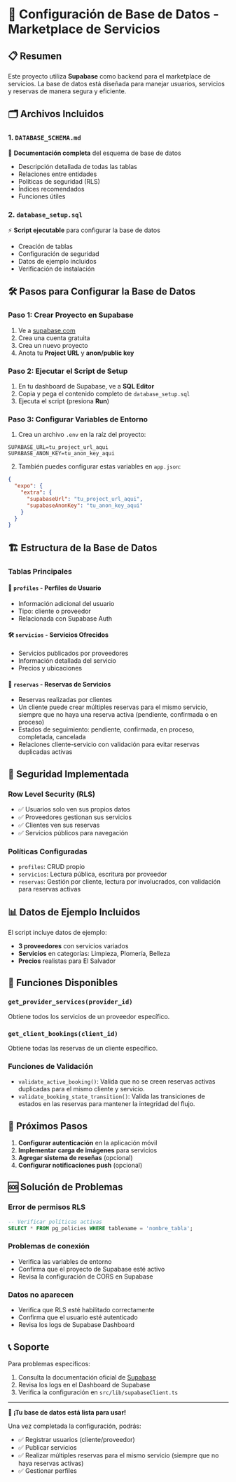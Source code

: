# 🚀 Configuración de Base de Datos - Marketplace de Servicios

## 📋 Resumen
Este proyecto utiliza **Supabase** como backend para el marketplace de servicios. La base de datos está diseñada para manejar usuarios, servicios y reservas de manera segura y eficiente.

## 🗂️ Archivos Incluidos

### 1. `DATABASE_SCHEMA.md`
📄 **Documentación completa** del esquema de base de datos
- Descripción detallada de todas las tablas
- Relaciones entre entidades
- Políticas de seguridad (RLS)
- Índices recomendados
- Funciones útiles

### 2. `database_setup.sql`
⚡ **Script ejecutable** para configurar la base de datos
- Creación de tablas
- Configuración de seguridad
- Datos de ejemplo incluidos
- Verificación de instalación

## 🛠️ Pasos para Configurar la Base de Datos

### Paso 1: Crear Proyecto en Supabase
1. Ve a [supabase.com](https://supabase.com)
2. Crea una cuenta gratuita
3. Crea un nuevo proyecto
4. Anota tu **Project URL** y **anon/public key**

### Paso 2: Ejecutar el Script de Setup
1. En tu dashboard de Supabase, ve a **SQL Editor**
2. Copia y pega el contenido completo de `database_setup.sql`
3. Ejecuta el script (presiona **Run**)

### Paso 3: Configurar Variables de Entorno
1. Crea un archivo `.env` en la raíz del proyecto:
```env
SUPABASE_URL=tu_project_url_aqui
SUPABASE_ANON_KEY=tu_anon_key_aqui
```

2. También puedes configurar estas variables en `app.json`:
```json
{
  "expo": {
    "extra": {
      "supabaseUrl": "tu_project_url_aqui",
      "supabaseAnonKey": "tu_anon_key_aqui"
    }
  }
}
```

## 🏗️ Estructura de la Base de Datos

### Tablas Principales

#### 👤 `profiles` - Perfiles de Usuario
- Información adicional del usuario
- Tipo: cliente o proveedor
- Relacionada con Supabase Auth

#### 🛠️ `servicios` - Servicios Ofrecidos
- Servicios publicados por proveedores
- Información detallada del servicio
- Precios y ubicaciones

#### 📅 `reservas` - Reservas de Servicios
- Reservas realizadas por clientes
- Un cliente puede crear múltiples reservas para el mismo servicio, siempre que no haya una reserva activa (pendiente, confirmada o en proceso)
- Estados de seguimiento: pendiente, confirmada, en proceso, completada, cancelada
- Relaciones cliente-servicio con validación para evitar reservas duplicadas activas

## 🔐 Seguridad Implementada

### Row Level Security (RLS)
- ✅ Usuarios solo ven sus propios datos
- ✅ Proveedores gestionan sus servicios
- ✅ Clientes ven sus reservas
- ✅ Servicios públicos para navegación

### Políticas Configuradas
- `profiles`: CRUD propio
- `servicios`: Lectura pública, escritura por proveedor
- `reservas`: Gestión por cliente, lectura por involucrados, con validación para reservas activas

## 📊 Datos de Ejemplo Incluidos

El script incluye datos de ejemplo:
- **3 proveedores** con servicios variados
- **Servicios** en categorías: Limpieza, Plomería, Belleza
- **Precios** realistas para El Salvador

## 🔧 Funciones Disponibles

### `get_provider_services(provider_id)`
Obtiene todos los servicios de un proveedor específico.

### `get_client_bookings(client_id)`
Obtiene todas las reservas de un cliente específico.

### Funciones de Validación
- `validate_active_booking()`: Valida que no se creen reservas activas duplicadas para el mismo cliente y servicio.
- `validate_booking_state_transition()`: Valida las transiciones de estados en las reservas para mantener la integridad del flujo.

## 🚀 Próximos Pasos

1. **Configurar autenticación** en la aplicación móvil
2. **Implementar carga de imágenes** para servicios
3. **Agregar sistema de reseñas** (opcional)
4. **Configurar notificaciones push** (opcional)

## 🆘 Solución de Problemas

### Error de permisos RLS
```sql
-- Verificar políticas activas
SELECT * FROM pg_policies WHERE tablename = 'nombre_tabla';
```

### Problemas de conexión
- Verifica las variables de entorno
- Confirma que el proyecto de Supabase esté activo
- Revisa la configuración de CORS en Supabase

### Datos no aparecen
- Verifica que RLS esté habilitado correctamente
- Confirma que el usuario esté autenticado
- Revisa los logs de Supabase Dashboard

## 📞 Soporte

Para problemas específicos:
1. Consulta la documentación oficial de [Supabase](https://supabase.com/docs)
2. Revisa los logs en el Dashboard de Supabase
3. Verifica la configuración en `src/lib/supabaseClient.ts`

---

**🎉 ¡Tu base de datos está lista para usar!**

Una vez completada la configuración, podrás:
- ✅ Registrar usuarios (cliente/proveedor)
- ✅ Publicar servicios
- ✅ Realizar múltiples reservas para el mismo servicio (siempre que no haya reservas activas)
- ✅ Gestionar perfiles